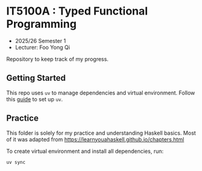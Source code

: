 # IT5100A : Typed Functional Programming

* 2025/26 Semester 1
* Lecturer: Foo Yong Qi

Repository to keep track of my progress.

## Getting Started

This repo uses `uv` to manage dependencies and virtual environment. Follow this [guide](https://docs.astral.sh/uv/getting-started/) to set up `uv`. 


## Practice 

This folder is solely for my practice and understanding Haskell basics. Most of it was adapted from https://learnyouahaskell.github.io/chapters.html

To create virtual environment and install all dependencies, run: 

```sh
uv sync
```
